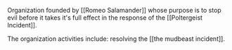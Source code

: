 Organization founded by [[Romeo Salamander]] whose purpose is to stop evil before it takes it's full effect in the response of the [[Poltergeist Incident]].

The organization activities include:
resolving the [[the mudbeast incident]].
